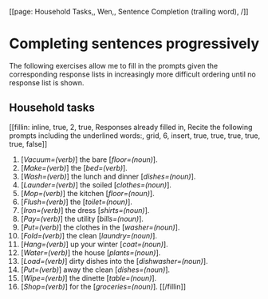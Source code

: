 [[page: Household Tasks,, Wen,, Sentence Completion (trailing word), /]]

# Completing sentences progressively
The following exercises allow me to fill in the prompts given the corresponding response lists in increasingly more difficult ordering until no response list is shown.
## Household tasks
[[fillin: inline, true, 2, true, Responses already filled in, Recite the following prompts including the underlined words:, grid, 6, insert, true, true, true, true, true, false]]
1. [_Vacuum=(verb)_] the bare [_floor=(noun)_].
1. [_Make=(verb)_] the [_bed=(verb)_].
1. [_Wash=(verb)_] the lunch and dinner [_dishes=(noun)_].
1. [_Launder=(verb)_] the soiled [_clothes=(noun)_].
1. [_Mop=(verb)_] the kitchen [_floor=(noun)_].
1. [_Flush=(verb)_] the [_toilet=(noun)_].
1. [_Iron=(verb)_] the dress [_shirts=(noun)_].
1. [_Pay=(verb)_] the utility [_bills=(noun)_].
1. [_Put=(verb)_] the clothes in the [_washer=(noun)_].
1. [_Fold=(verb)_] the clean [_laundry=(noun)_].
1. [_Hang=(verb)_] up your winter [_coat=(noun)_].
1. [_Water=(verb)_] the house [_plants=(noun)_].
1. [_Load=(verb)_] dirty dishes into the [_dishwasher=(noun)_].
1. [_Put=(verb)_] away the clean [_dishes=(noun)_].
1. [_Wipe=(verb)_] the dinette [_table=(noun)_].
1. [_Shop=(verb)_] for the [_groceries=(noun)_].
[[/fillin]]